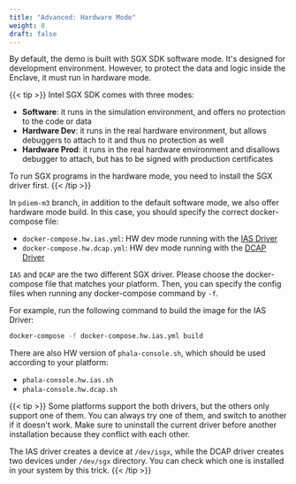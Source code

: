 ```yaml
---
title: "Advanced: Hardware Mode"
weight: 8
draft: false
---
```


By default, the demo is built with SGX SDK software mode. It's designed for development environment. However, to protect the data and logic inside the Enclave, it must run in hardware mode.

{{< tip >}}
Intel SGX SDK comes with three modes:

- **Software**: it runs in the simulation environment, and offers no protection to the code or data
- **Hardware Dev**: it runs in the real hardware environment, but allows debuggers to attach to it and thus no protection as well
- **Hardware Prod**: it runs in the real hardware environment and disallows debugger to attach, but has to be signed with production certificates

To run SGX programs in the hardware mode, you need to install the SGX driver first.
{{< /tip >}}

In `pdiem-m3` branch, in addition to the default software mode, we also offer hardware mode build. In this case, you should specify the correct docker-compose file:

- `docker-compose.hw.ias.yml`: HW dev mode running with the [IAS Driver](https://01.org/intel-softwareguard-extensions/downloads/intel-sgx-linux-2.13-release)
- `docker-compose.hw.dcap.yml`: HW dev mode running with the [DCAP Driver](https://01.org/intel-softwareguard-extensions/downloads/intel-sgx-dcap-1.10-release)

`IAS` and `DCAP` are the two different SGX driver. Please choose the docker-compose file that matches your platform. Then, you can specify the config files when running any docker-compose command by `-f`.

For example, run the following command to build the image for the IAS Driver:

```bash
docker-compose -f docker-compose.hw.ias.yml build
```

There are also HW version of `phala-console.sh`, which should be used according to your platform:

- `phala-console.hw.ias.sh`
- `phala-console.hw.dcap.sh`

{{< tip >}}
Some platforms support the both drivers, but the others only support one of them. You can always try one of them, and switch to another if it doesn't work. Make sure to uninstall the current driver before another installation because they conflict with each other.

The IAS driver creates a device at `/dev/isgx`, while the DCAP driver creates two devices under `/dev/sgx` directory. You can check which one is installed in your system by this trick.
{{< /tip >}}
